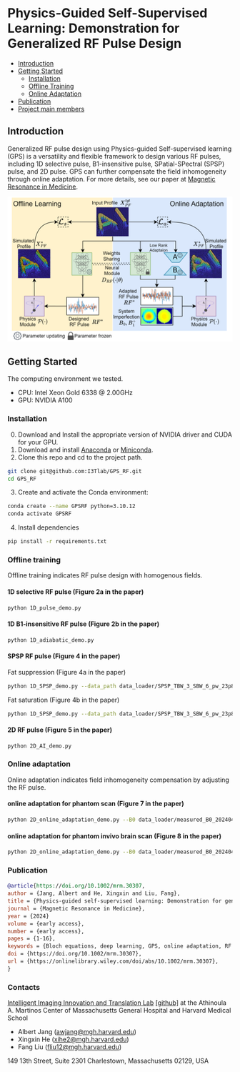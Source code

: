# Physics-Guided Self-Supervised Learning: Demonstration for Generalized RF Pulse Design

- [Introduction](#introduction)
- [Getting Started](#getting-started)
  * [Installation](#Installation)
  * [Offline Training](#offline-training)
  * [Online Adaptation](#online-adaptaion)
- [Publication](#publication)
- [Project main members](#project-main-members-)
<!-- - [Star History](#star-history)-->

## Introduction
Generalized RF pulse design using Physics-guided Self-supervised learning (GPS) is a versatility and flexible framework to design various RF pulses, including 1D selective pulse, B1-insensitive pulse, SPatial-SPectral (SPSP) pulse, and 2D pulse. GPS can further compensate the field inhomogeneity through online adaptation.
For more details, see our paper at [Magnetic Resonance in Medicine](https://onlinelibrary.wiley.com/doi/full/10.1002/mrm.30307).

![figure1.svg](resources%2Ffigure1.svg)


## Getting Started
The computing environment we tested.
- CPU: Intel Xeon Gold 6338 @ 2.00GHz
- GPU: NVIDIA A100

### Installation
0. Download and Install the appropriate version of NVIDIA driver and CUDA for your GPU.
1. Download and install [Anaconda](https://www.anaconda.com/download) or [Miniconda](https://docs.anaconda.com/miniconda/).
2. Clone this repo and cd to the project path.
```bash
git clone git@github.com:I3Tlab/GPS_RF.git
cd GPS_RF
```
3. Create and activate the Conda environment:
```bash
conda create --name GPSRF python=3.10.12
conda activate GPSRF
```
4. Install dependencies
```bash
pip install -r requirements.txt
```

### Offline training
Offline training indicates RF pulse design with homogenous fields.

#### 1D selective RF pulse (Figure 2a in the paper)
```bash
python 1D_pulse_demo.py
```

#### 1D B1-insensitive RF pulse (Figure 2b in the paper)
```bash
python 1D_adiabatic_demo.py
```

#### SPSP RF pulse (Figure 4 in the paper)

Fat suppression (Figure 4a in the paper)
```bash
python 1D_SPSP_demo.py --data_path data_loader/SPSP_TBW_3_SBW_6_pw_23p8ms_exc_width_5mm_water_192x96_conj.mat --notes water
```

Fat saturation (Figure 4b in the paper)
```bash
python 1D_SPSP_demo.py --data_path data_loader/SPSP_TBW_3_SBW_6_pw_23p8ms_exc_width_5mm_fat_192x96_conj.mat --notes fat
```

#### 2D RF pulse (Figure 5 in the paper)
```bash
python 2D_AI_demo.py
```

### Online adaptation
Online adaptation indicates field inhomogeneity compensation by adjusting the RF pulse.
#### online adaptation for phantom scan (Figure 7 in the paper)
```bash
python 2D_online_adaptation_demo.py --B0 data_loader/measured_B0_20240407_3_phantom.mat --B1 data_loader/measured_B1_20240407_phantom.mat --notes phantom
```

#### online adaptation for phantom invivo brain scan (Figure 8 in the paper)
```bash
python 2D_online_adaptation_demo.py --B0 data_loader/measured_B0_20240415_2_brain.mat --B1 data_loader/measured_B1_20240415_brain.mat --notes invivo_brain
```

### Publication
```bibtex
@article{https://doi.org/10.1002/mrm.30307,
author = {Jang, Albert and He, Xingxin and Liu, Fang},
title = {Physics-guided self-supervised learning: Demonstration for generalized RF pulse design},
journal = {Magnetic Resonance in Medicine},
year = {2024}
volume = {early access},
number = {early access},
pages = {1-16},
keywords = {Bloch equations, deep learning, GPS, online adaptation, RF pulse, self-supervised learning},
doi = {https://doi.org/10.1002/mrm.30307},
url = {https://onlinelibrary.wiley.com/doi/abs/10.1002/mrm.30307},
}
```

### Contacts
[Intelligent Imaging Innovation and Translation Lab](https://liulab.mgh.harvard.edu/) [[github]](https://github.com/I3Tlab) at the Athinoula A. Martinos Center of Massachusetts General Hospital and Harvard Medical School
* Albert Jang (awjang@mgh.harvard.edu)
* Xingxin He (xihe2@mgh.harvard.edu)
* Fang Liu (fliu12@mgh.harvard.edu)

149 13th Street, Suite 2301
Charlestown, Massachusetts 02129, USA
